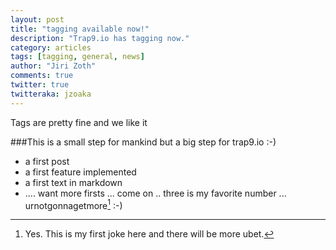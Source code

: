 ```yaml
---
layout: post
title: "tagging available now!"
description: "Trap9.io has tagging now."
category: articles
tags: [tagging, general, news]
author: "Jiri Zoth"
comments: true
twitter: true
twitteraka: jzoaka
---
```


Tags are pretty fine and we like it

###This is a small step for mankind but a big step for trap9.io :-)

* a first post
* a first feature implemented
* a first text in markdown
* .... want more firsts ... come on .. three is my favorite number ... urnotgonnagetmore[^1] :-)

[^1]: Yes. This is my first joke here and there will be more ubet.
